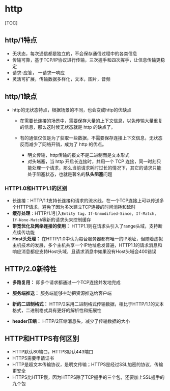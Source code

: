 # http

[TOC]

## http/1特点

+ 无状态，每次通信都是独立的，不会保存通信过程中的各类信息
+ 传输可靠，基于TCP/IP协议进行传输，三次握手和四次挥手，让信息传输更稳定
+ 请求-应答， 一请求一响应
+ 灵活可扩展，传输数据多样化，文本，图片，音频

## http/1缺点

+ http的无状态特点，根据场景的不同，也会变成http的优缺点
  + 在需要长连接的场景中，需要保存大量的上下文信息，以免传输大量重复的信息，那么这时候无状态就是 http 的缺点了。
  + 有的通信仅仅是为了获取一些数据，不需要保存连接上下文信息，无状态反而减少了网络开销，成为了 http 的优点。

       + 明文传输，http传输的报文不是二进制而是文本形式
       + 对头堵塞，当 http 开启长连接时，共用一个 TCP 连接，同一时刻只能处理一个请求，那么当前请求耗时过长的情况下，其它的请求只能处于阻塞状态，也就是著名的**队头阻塞**问题

### HTTP1.0和HTTP1.1的区别

+ 长连接：HTTP/1.1支持长连接和请求的流水线，在一个TCP连接上可以传送多个HTTP请求，避免了因为多次建立TCP连接的时间消耗和延时
+ **缓存处理**：HTTP/1.1引入`Entity tag，If-Unmodified-Since, If-Match, If-None-Match`等新的请求头来控制缓存
+ **带宽优化及网络连接的使用：** HTTP1.1则在请求头引入了range头域，支持断点续传功能
+ **Host头处理：** 在HTTP/1.0中认为每台服务器都有唯一的IP地址，但随着虚拟主机技术的发展，多个主机共享一个IP地址愈发普遍，HTTP1.1的请求消息和响应消息都应支持Host头域，且请求消息中如果没有Host头域会400错误

## HTTP/2.0新特性

+ **多路复用：** 即多个请求都通过一个TCP连接并发地完成

+ **服务端推送：** 服务端能够主动把资源推送给客户端

+ **新的二进制格式：** HTTP/2采用二进制格式传输数据，相比于HTTP/1.1的文本格式，二进制格式具有更好的解析性和拓展性

+ **header压缩：** HTTP/2压缩消息头，减少了传输数据的大小

## HTTP和HTTPS有何区别

+ HTTP默认80端口，HTTPS默认443端口
+ HTTPS需要申请证书
+ HTTP是超文本传输协议，是明文传输；HTTPS是经过SSL加密的协议，传输更安全
+ HTTPS比HTTP慢，因为HTTPS除了TCP握手的三个包，还要加上SSL握手的九个包